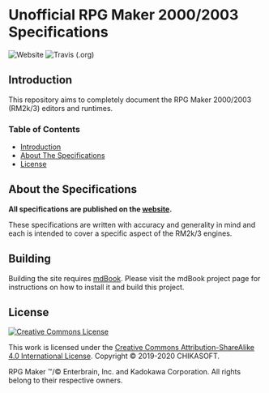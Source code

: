 # Unofficial RPG Maker 2000/2003 Specifications
![Website](https://img.shields.io/website?down_color=lightgrey&down_message=offline&style=for-the-badge&up_color=blue&up_message=online&url=https%3A%2F%2Fchikasoft.github.io%2FRPG-Maker-Specifications%2F)
![Travis (.org)](https://img.shields.io/travis/chikasoft/RPG-Maker-Specifications?style=for-the-badge)

## Introduction
This repository aims to completely document the RPG Maker 2000/2003 (RM2k/3) editors and runtimes.

### Table of Contents
* [Introduction](#introduction)
* [About The Specifications](#about-the-specifications)
* [License](#license)

## About the Specifications
__All specifications are published on the [website](https://chikasoft.github.io/RPG-Maker-Specifications/).__

These specifications are written with accuracy and generality in mind and each is intended to cover a specific aspect of the RM2k/3 engines.

## Building
Building the site requires [mdBook](https://github.com/rust-lang/mdBook).
Please visit the mdBook project page for instructions on how to install it and build this project.

## License
[![Creative Commons License](https://i.creativecommons.org/l/by-sa/4.0/88x31.png)](http://creativecommons.org/licenses/by-sa/4.0/)

This work is licensed under the [Creative Commons Attribution-ShareAlike 4.0 International License](http://creativecommons.org/licenses/by-sa/4.0/).
Copyright &#169; 2019-2020 CHIKASOFT.

RPG Maker &#8482;/&#169; Enterbrain, Inc. and Kadokawa Corporation. All rights belong to their respective owners.
